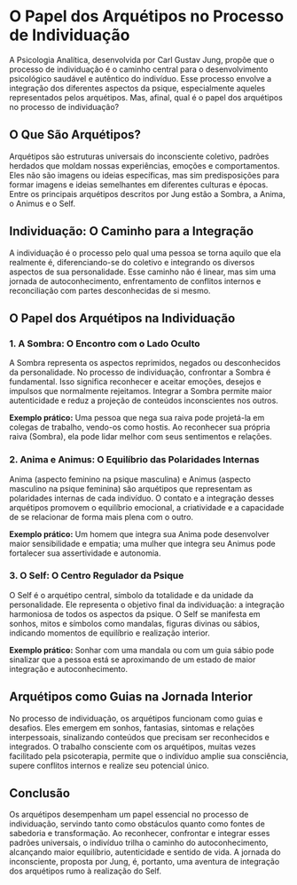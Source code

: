 
# O Papel dos Arquétipos no Processo de Individuação

A Psicologia Analítica, desenvolvida por Carl Gustav Jung, propõe que o processo de individuação é o caminho central para o desenvolvimento psicológico saudável e autêntico do indivíduo. Esse processo envolve a integração dos diferentes aspectos da psique, especialmente aqueles representados pelos arquétipos. Mas, afinal, qual é o papel dos arquétipos no processo de individuação?

## O Que São Arquétipos?

Arquétipos são estruturas universais do inconsciente coletivo, padrões herdados que moldam nossas experiências, emoções e comportamentos. Eles não são imagens ou ideias específicas, mas sim predisposições para formar imagens e ideias semelhantes em diferentes culturas e épocas. Entre os principais arquétipos descritos por Jung estão a Sombra, a Anima, o Animus e o Self.

## Individuação: O Caminho para a Integração

A individuação é o processo pelo qual uma pessoa se torna aquilo que ela realmente é, diferenciando-se do coletivo e integrando os diversos aspectos de sua personalidade. Esse caminho não é linear, mas sim uma jornada de autoconhecimento, enfrentamento de conflitos internos e reconciliação com partes desconhecidas de si mesmo.

## O Papel dos Arquétipos na Individuação

### 1. **A Sombra: O Encontro com o Lado Oculto**

A Sombra representa os aspectos reprimidos, negados ou desconhecidos da personalidade. No processo de individuação, confrontar a Sombra é fundamental. Isso significa reconhecer e aceitar emoções, desejos e impulsos que normalmente rejeitamos. Integrar a Sombra permite maior autenticidade e reduz a projeção de conteúdos inconscientes nos outros.

**Exemplo prático:** Uma pessoa que nega sua raiva pode projetá-la em colegas de trabalho, vendo-os como hostis. Ao reconhecer sua própria raiva (Sombra), ela pode lidar melhor com seus sentimentos e relações.

### 2. **Anima e Animus: O Equilíbrio das Polaridades Internas**

Anima (aspecto feminino na psique masculina) e Animus (aspecto masculino na psique feminina) são arquétipos que representam as polaridades internas de cada indivíduo. O contato e a integração desses arquétipos promovem o equilíbrio emocional, a criatividade e a capacidade de se relacionar de forma mais plena com o outro.

**Exemplo prático:** Um homem que integra sua Anima pode desenvolver maior sensibilidade e empatia; uma mulher que integra seu Animus pode fortalecer sua assertividade e autonomia.

### 3. **O Self: O Centro Regulador da Psique**

O Self é o arquétipo central, símbolo da totalidade e da unidade da personalidade. Ele representa o objetivo final da individuação: a integração harmoniosa de todos os aspectos da psique. O Self se manifesta em sonhos, mitos e símbolos como mandalas, figuras divinas ou sábios, indicando momentos de equilíbrio e realização interior.

**Exemplo prático:** Sonhar com uma mandala ou com um guia sábio pode sinalizar que a pessoa está se aproximando de um estado de maior integração e autoconhecimento.

## Arquétipos como Guias na Jornada Interior

No processo de individuação, os arquétipos funcionam como guias e desafios. Eles emergem em sonhos, fantasias, sintomas e relações interpessoais, sinalizando conteúdos que precisam ser reconhecidos e integrados. O trabalho consciente com os arquétipos, muitas vezes facilitado pela psicoterapia, permite que o indivíduo amplie sua consciência, supere conflitos internos e realize seu potencial único.

## Conclusão

Os arquétipos desempenham um papel essencial no processo de individuação, servindo tanto como obstáculos quanto como fontes de sabedoria e transformação. Ao reconhecer, confrontar e integrar esses padrões universais, o indivíduo trilha o caminho do autoconhecimento, alcançando maior equilíbrio, autenticidade e sentido de vida. A jornada do inconsciente, proposta por Jung, é, portanto, uma aventura de integração dos arquétipos rumo à realização do Self.
```
